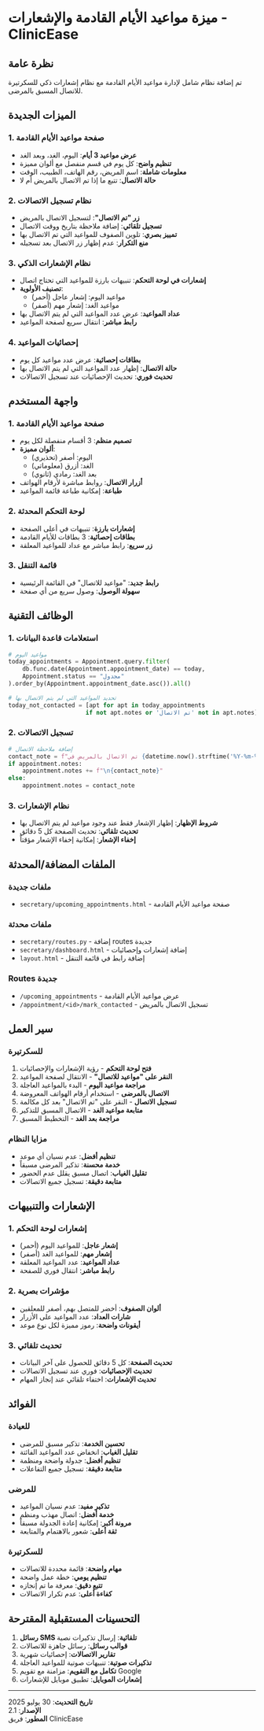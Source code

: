 # ميزة مواعيد الأيام القادمة والإشعارات - ClinicEase

## نظرة عامة
تم إضافة نظام شامل لإدارة مواعيد الأيام القادمة مع نظام إشعارات ذكي للسكرتيرة للاتصال المسبق بالمرضى.

## الميزات الجديدة

### 1. صفحة مواعيد الأيام القادمة
- **عرض مواعيد 3 أيام**: اليوم، الغد، وبعد الغد
- **تنظيم واضح**: كل يوم في قسم منفصل مع ألوان مميزة
- **معلومات شاملة**: اسم المريض، رقم الهاتف، الطبيب، الوقت
- **حالة الاتصال**: تتبع ما إذا تم الاتصال بالمريض أم لا

### 2. نظام تسجيل الاتصالات
- **زر "تم الاتصال"**: لتسجيل الاتصال بالمريض
- **تسجيل تلقائي**: إضافة ملاحظة بتاريخ ووقت الاتصال
- **تمييز بصري**: تلوين الصفوف للمواعيد التي تم الاتصال بها
- **منع التكرار**: عدم إظهار زر الاتصال بعد تسجيله

### 3. نظام الإشعارات الذكي
- **إشعارات في لوحة التحكم**: تنبيهات بارزة للمواعيد التي تحتاج اتصال
- **تصنيف الأولوية**: 
  - مواعيد اليوم: إشعار عاجل (أحمر)
  - مواعيد الغد: إشعار مهم (أصفر)
- **عداد المواعيد**: عرض عدد المواعيد التي لم يتم الاتصال بها
- **رابط مباشر**: انتقال سريع لصفحة المواعيد

### 4. إحصائيات المواعيد
- **بطاقات إحصائية**: عرض عدد مواعيد كل يوم
- **حالة الاتصال**: إظهار عدد المواعيد التي لم يتم الاتصال بها
- **تحديث فوري**: تحديث الإحصائيات عند تسجيل الاتصالات

## واجهة المستخدم

### 1. صفحة مواعيد الأيام القادمة
- **تصميم منظم**: 3 أقسام منفصلة لكل يوم
- **ألوان مميزة**:
  - اليوم: أصفر (تحذيري)
  - الغد: أزرق (معلوماتي)
  - بعد الغد: رمادي (ثانوي)
- **أزرار الاتصال**: روابط مباشرة لأرقام الهواتف
- **طباعة**: إمكانية طباعة قائمة المواعيد

### 2. لوحة التحكم المحدثة
- **إشعارات بارزة**: تنبيهات في أعلى الصفحة
- **بطاقات إحصائية**: 3 بطاقات للأيام القادمة
- **زر سريع**: رابط مباشر مع عداد للمواعيد المعلقة

### 3. قائمة التنقل
- **رابط جديد**: "مواعيد للاتصال" في القائمة الرئيسية
- **سهولة الوصول**: وصول سريع من أي صفحة

## الوظائف التقنية

### 1. استعلامات قاعدة البيانات
```python
# مواعيد اليوم
today_appointments = Appointment.query.filter(
    db.func.date(Appointment.appointment_date) == today,
    Appointment.status == "مجدول"
).order_by(Appointment.appointment_date.asc()).all()

# تحديد المواعيد التي لم يتم الاتصال بها
today_not_contacted = [apt for apt in today_appointments 
                      if not apt.notes or 'تم الاتصال' not in apt.notes]
```

### 2. تسجيل الاتصالات
```python
# إضافة ملاحظة الاتصال
contact_note = f"تم الاتصال بالمريض في {datetime.now().strftime('%Y-%m-%d %H:%M')}"
if appointment.notes:
    appointment.notes += f"\n{contact_note}"
else:
    appointment.notes = contact_note
```

### 3. نظام الإشعارات
- **شروط الإظهار**: إظهار الإشعار فقط عند وجود مواعيد لم يتم الاتصال بها
- **تحديث تلقائي**: تحديث الصفحة كل 5 دقائق
- **إخفاء الإشعار**: إمكانية إخفاء الإشعار مؤقتاً

## الملفات المضافة/المحدثة

### ملفات جديدة
- `secretary/upcoming_appointments.html` - صفحة مواعيد الأيام القادمة

### ملفات محدثة
- `secretary/routes.py` - إضافة routes جديدة
- `secretary/dashboard.html` - إضافة إشعارات وإحصائيات
- `layout.html` - إضافة رابط في قائمة التنقل

### Routes جديدة
- `/upcoming_appointments` - عرض مواعيد الأيام القادمة
- `/appointment/<id>/mark_contacted` - تسجيل الاتصال بالمريض

## سير العمل

### للسكرتيرة
1. **فتح لوحة التحكم** - رؤية الإشعارات والإحصائيات
2. **النقر على "مواعيد للاتصال"** - الانتقال لصفحة المواعيد
3. **مراجعة مواعيد اليوم** - البدء بالمواعيد العاجلة
4. **الاتصال بالمرضى** - استخدام أرقام الهواتف المعروضة
5. **تسجيل الاتصال** - النقر على "تم الاتصال" بعد كل مكالمة
6. **متابعة مواعيد الغد** - الاتصال المسبق للتذكير
7. **مراجعة بعد الغد** - التخطيط المسبق

### مزايا النظام
- **تنظيم أفضل**: عدم نسيان أي موعد
- **خدمة محسنة**: تذكير المرضى مسبقاً
- **تقليل الغياب**: اتصال مسبق يقلل عدم الحضور
- **متابعة دقيقة**: تسجيل جميع الاتصالات

## الإشعارات والتنبيهات

### 1. إشعارات لوحة التحكم
- **إشعار عاجل**: للمواعيد اليوم (أحمر)
- **إشعار مهم**: للمواعيد الغد (أصفر)
- **عداد المواعيد**: عدد المواعيد المعلقة
- **رابط مباشر**: انتقال فوري للصفحة

### 2. مؤشرات بصرية
- **ألوان الصفوف**: أخضر للمتصل بهم، أصفر للمعلقين
- **شارات العداد**: عدد المواعيد على الأزرار
- **أيقونات واضحة**: رموز مميزة لكل نوع موعد

### 3. تحديث تلقائي
- **تحديث الصفحة**: كل 5 دقائق للحصول على آخر البيانات
- **تحديث الإحصائيات**: فوري عند تسجيل الاتصالات
- **تحديث الإشعارات**: اختفاء تلقائي عند إنجاز المهام

## الفوائد

### للعيادة
- **تحسين الخدمة**: تذكير مسبق للمرضى
- **تقليل الغياب**: انخفاض عدد المواعيد الفائتة
- **تنظيم أفضل**: جدولة واضحة ومنظمة
- **متابعة دقيقة**: تسجيل جميع التفاعلات

### للمرضى
- **تذكير مفيد**: عدم نسيان المواعيد
- **خدمة أفضل**: اتصال مهذب ومنظم
- **مرونة أكبر**: إمكانية إعادة الجدولة مسبقاً
- **ثقة أعلى**: شعور بالاهتمام والمتابعة

### للسكرتيرة
- **مهام واضحة**: قائمة محددة للاتصالات
- **تنظيم يومي**: خطة عمل واضحة
- **تتبع دقيق**: معرفة ما تم إنجازه
- **كفاءة أعلى**: عدم تكرار الاتصالات

## التحسينات المستقبلية المقترحة

1. **رسائل SMS تلقائية**: إرسال تذكيرات نصية
2. **قوالب رسائل**: رسائل جاهزة للاتصالات
3. **تقارير الاتصالات**: إحصائيات شهرية
4. **تذكيرات صوتية**: تنبيهات صوتية للمواعيد العاجلة
5. **تكامل مع التقويم**: مزامنة مع تقويم Google
6. **إشعارات الموبايل**: تطبيق موبايل للإشعارات

---

**تاريخ التحديث**: 30 يوليو 2025  
**الإصدار**: 2.1  
**المطور**: فريق ClinicEase